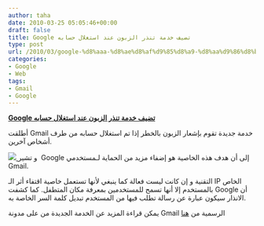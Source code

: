 ```yaml
---
author: taha
date: 2010-03-25 05:05:46+00:00
draft: false
title: Google تضيف خدمة تنذر الزبون عند استغلال حسابه
type: post
url: /2010/03/google-%d8%aaa-%d8%ae%d8%af%d9%85%d8%a9-%d8%aa%d9%86%d8%b0%d8%b1-%d8%a7%d9%84%d8%b2%d8%a8%d9%88%d9%86-%d8%b9%d9%86%d8%af-%d8%a7%d8%b3%d8%aa%d8%ba%d9%84%d8%a7%d9%84-%d8%ad%d8%b3%d8%a7%d8%a8%d9%87/
categories:
- Google
- Web
tags:
- Gmail
- Google
---
```


[**Google تضيف خدمة تنذر الزبون عند استغلال حسابه**](http://www.it-scoop.com/2010/03/google-%d8%aaa-%d8%ae%d8%af%d9%85%d8%a9-%d8%aa%d9%86%d8%b0%d8%b1-%d8%a7%d9%84%d8%b2%d8%a8%d9%88%d9%86-%d8%b9%d9%86%d8%af-%d8%a7%d8%b3%d8%aa%d8%ba%d9%84%d8%a7%d9%84-%d8%ad%d8%b3%d8%a7%d8%a8%d9%87/)


أطلقت Gmail خدمة جديدة تقوم بإشعار الزبون بالخطر إذا تم استغلال حسابه من طرف أشخاص آخرين.

[![](http://www.it-scoop.com/wp-content/uploads/2010/01/gmail_logo-e1263484332925.png)
](http://www.it-scoop.com/2010/03/google-%d8%aaa-%d8%ae%d8%af%d9%85%d8%a9-%d8%aa%d9%86%d8%b0%d8%b1-%d8%a7%d9%84%d8%b2%d8%a8%d9%88%d9%86-%d8%b9%d9%86%d8%af-%d8%a7%d8%b3%d8%aa%d8%ba%d9%84%d8%a7%d9%84-%d8%ad%d8%b3%d8%a7%d8%a8%d9%87/)
و تشير  Google إلى أن هدف هذه الخاصية هو إضفاء مزيد من الحماية لـمستخدمي Gmail.

التقنية و إن كانت ليست فعالة كما ينبغي لأنها تستعمل خاصية اقتفاء أثر الـ IP الخاص بالمستخدم إلا أنها تسمح للمستخدمين بمعرفة مكان المتطفل. كما كشفت Google أن الانذار سيكون عبارة عن رسالة تطلب فيها من المستخدم تبديل كلمة السر الخاصة به.
[](http://techcrunch.com/2010/03/24/gmail-suspicious-account-activity/)

يمكن قراءة المزيد عن الخدمة الجديدة من على مدونة Gmail الرسمية من [هنا](http://gmailblog.blogspot.com/2010/03/detecting-suspicious-account-activity.html)
